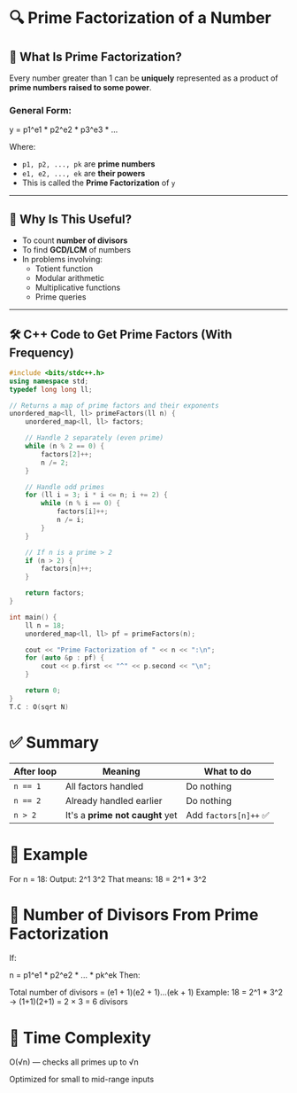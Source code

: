 # 🔍 Prime Factorization of a Number

## 📘 What Is Prime Factorization?

Every number greater than 1 can be **uniquely** represented as a product of **prime numbers raised to some power**.

### General Form:
y = p1^e1 * p2^e2 * p3^e3 * ...


Where:
- `p1, p2, ..., pk` are **prime numbers**
- `e1, e2, ..., ek` are **their powers**
- This is called the **Prime Factorization** of `y`

---

## 🧠 Why Is This Useful?

- To count **number of divisors**
- To find **GCD/LCM** of numbers
- In problems involving:
  - Totient function
  - Modular arithmetic
  - Multiplicative functions
  - Prime queries

---

## 🛠️ C++ Code to Get Prime Factors (With Frequency)

```cpp
#include <bits/stdc++.h>
using namespace std;
typedef long long ll;

// Returns a map of prime factors and their exponents
unordered_map<ll, ll> primeFactors(ll n) {
    unordered_map<ll, ll> factors;

    // Handle 2 separately (even prime)
    while (n % 2 == 0) {
        factors[2]++;
        n /= 2;
    }

    // Handle odd primes
    for (ll i = 3; i * i <= n; i += 2) {
        while (n % i == 0) {
            factors[i]++;
            n /= i;
        }
    }

    // If n is a prime > 2
    if (n > 2) {
        factors[n]++;
    }

    return factors;
}

int main() {
    ll n = 18;
    unordered_map<ll, ll> pf = primeFactors(n);

    cout << "Prime Factorization of " << n << ":\n";
    for (auto &p : pf) {
        cout << p.first << "^" << p.second << "\n";
    }

    return 0;
}
T.C : O(sqrt N)
```
# ✅ Summary
| After loop | Meaning                         | What to do           |
| ---------- | ------------------------------- | -------------------- |
| `n == 1`   | All factors handled             | Do nothing           |
| `n == 2`   | Already handled earlier         | Do nothing           |
| `n > 2`    | It's a **prime not caught** yet | Add `factors[n]++` ✅ |


# 🧪 Example
For n = 18:
Output:
2^1
3^2
That means:
18 = 2^1 * 3^2

# 🧠 Number of Divisors From Prime Factorization
If:

n = p1^e1 * p2^e2 * ... * pk^ek
Then:

Total number of divisors = (e1 + 1)(e2 + 1)...(ek + 1)
Example: 18 = 2^1 * 3^2 → (1+1)(2+1) = 2 × 3 = 6 divisors

# 🧮 Time Complexity
O(√n) — checks all primes up to √n

Optimized for small to mid-range inputs
